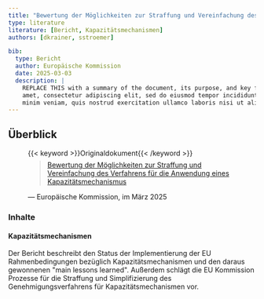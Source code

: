 ```yaml
---
title: "Bewertung der Möglichkeiten zur Straffung und Vereinfachung des Verfahrens für die Anwendung eines Kapazitätsmechanismus"
type: literature
literature: [Bericht, Kapazitätsmechanismen]
authors: [dkrainer, sstroemer]

bib:
  type: Bericht
  author: Europäische Kommission
  date: 2025-03-03
  description: |
    REPLACE THIS with a summary of the document, its purpose, and key findings or recommendations; lorem ipsum dolor sit
    amet, consectetur adipiscing elit, sed do eiusmod tempor incididunt ut labore et dolore magna aliqua. Ut enim ad
    minim veniam, quis nostrud exercitation ullamco laboris nisi ut aliquip ex ea commodo consequat.
---
```


## Überblick

<figure>
    {{< keyword >}}Originaldokument{{< /keyword >}}
    <blockquote style="margin-top: 0.5em;">
        <a href="https://eur-lex.europa.eu/legal-content/EN/TXT/?uri=CELEX:52025DC0065" target="_blank">
            Bewertung der Möglichkeiten zur Straffung und Vereinfachung des Verfahrens für die Anwendung eines Kapazitätsmechanismus
        </a>
    </blockquote>
    <figcaption>— Europäische Kommission, im März 2025</figcaption>
</figure>

### Inhalte

#### Kapazitätsmechanismen

Der Bericht beschreibt den Status der Implementierung der EU Rahmenbedingungen bezüglich Kapazitätsmechanismen und den daraus gewonnenen "main lessons learned". Außerdem schlägt die EU Kommission Prozesse für die Straffung und Simplifizierung des Genehmigungsverfahrens für Kapazitätsmechanismen vor.

<!--
## Weiterführende Links

{{< keyword >}}Blogartikel{{< /keyword >}} [TITLE](URL)
-->
